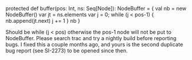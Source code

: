   protected def buffer(pos: Int, ns: Seq[Node]): NodeBuffer = {
    val nb = new NodeBuffer()
    var jt = ns.elements
    var j = 0; while (j < pos-1) {
      nb.append(jt.next)
      j += 1
    }
    nb
  }

Should be while (j < pos) otherwise the pos-1 node will not be put to NodeBuffer.
Please search trac and try a nightly build before reporting bugs.  I fixed this a couple months ago, and yours is the second duplicate bug report (see SI-2273) to be opened since then.
